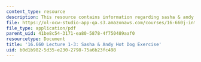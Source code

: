 ```yaml
---
content_type: resource
description: This resource contains information regarding sasha & andy hot dog exercise.
file: https://ol-ocw-studio-app-qa.s3.amazonaws.com/courses/16-660j-introduction-to-lean-six-sigma-methods-january-iap-2012/b0d1b9825d35e230279875a6b23fc498_MIT16_660JIAP12_1-3exer.pdf
file_type: application/pdf
parent_uid: 41be8c54-3171-ea80-5878-4f750489aaf0
resourcetype: Document
title: '16.660 Lecture 1-3: Sasha & Andy Hot Dog Exercise'
uid: b0d1b982-5d35-e230-2798-75a6b23fc498
---
```

